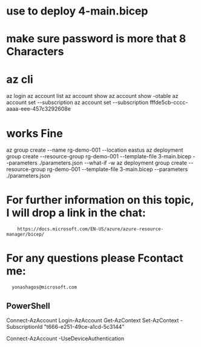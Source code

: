 
# use to deploy  4-main.bicep
# make sure password is more that 8 Characters


# az cli

az login
az account list
az account show
az account show -otable
az account set --subscription <name or id>
az account set --subscription fffde5cb-cccc-aaaa-eee-457c3292608e


# works Fine
az group create --name rg-demo-001 --location eastus
az deployment group create --resource-group rg-demo-001 --template-file 3-main.bicep  --parameters ./parameters.json  --what-if -w 
az deployment group create --resource-group rg-demo-001 --template-file 3-main.bicep  --parameters ./parameters.json 

##  
# For further information on this topic, I will drop a link in the chat:
        https://docs.microsoft.com/EN-US/azure/azure-resource-manager/bicep/ 

# For any questions please Fcontact me: 
      yonashagos@microsoft.com


##  PowerShell

Connect-AzAccount 
Login-AzAccount
Get-AzContext
Set-AzContext -SubscriptionId "t666-e251-49ce-a1cd-5c3144"

Connect-AzAccount -UseDeviceAuthentication